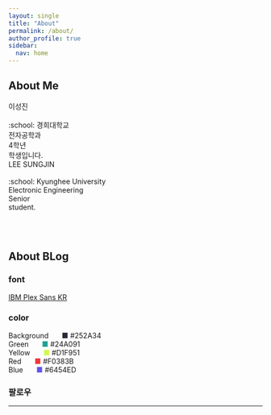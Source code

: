 ```yaml
---
layout: single
title: "About"
permalink: /about/
author_profile: true
sidebar:
  nav: home
---
```


## About Me

<div class = "div1" markdown="1">
  이성진<br><br>
  :school: 경희대학교<br>
  전자공학과<br>
  4학년<br>
  학생입니다.
</div>

<div class = "div2" markdown="1">
  LEE SUNGJIN<br><br>
  :school: Kyunghee University<br>
  Electronic Engineering<br>
  Senior<br>
  student.
</div>

<br><br>

## About BLog

### font
[IBM Plex Sans KR](https://fonts.google.com/specimen/IBM+Plex+Sans+KR)

### color
Background 
<span class = "box" style="display: inline-block; width: 35px; text-align: right;" markdown = "1">
  <span style="color:#252A34">■</span>
</span>
#252A34<br>
Green 
<span class = "box" style="display: inline-block; width: 35px; text-align: right;" markdown = "1">
  <span style="color:#24A091">■</span>
</span>
#24A091<br>
Yellow 
<span class = "box" style="display: inline-block; width: 35px; text-align: right;" markdown = "1">
  <span style="color:#D1F951">■</span>
</span>
#D1F951<br>
Red 
<span class = "box" style="display: inline-block; width: 35px; text-align: right;" markdown = "1">
  <span style="color:#F0383B">■</span>
</span>
#F0383B<br>
Blue 
<span class = "box" style="display: inline-block; width: 35px; text-align: right;" markdown = "1">
  <span style="color:#6454ED">■</span>
</span>
#6454ED<br>

### 팔로우

---